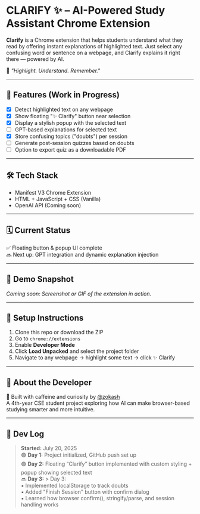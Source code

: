 # CLARIFY ✨ – AI-Powered Study Assistant Chrome Extension

**Clarify** is a Chrome extension that helps students understand what they read by offering instant explanations of highlighted text. Just select any confusing word or sentence on a webpage, and Clarify explains it right there — powered by AI.

📘 _"Highlight. Understand. Remember."_

---

## 🧠 Features (Work in Progress)

- [x] Detect highlighted text on any webpage
- [x] Show floating "✨ Clarify" button near selection
- [x] Display a stylish popup with the selected text
- [ ] GPT-based explanations for selected text
- [x] Store confusing topics ("doubts") per session
- [ ] Generate post-session quizzes based on doubts
- [ ] Option to export quiz as a downloadable PDF

---

## 🛠️ Tech Stack

- Manifest V3 Chrome Extension
- HTML + JavaScript + CSS (Vanilla)
- OpenAI API (Coming soon)

---

## 🗓️ Current Status

✅ Floating button & popup UI complete  
🔜 Next up: GPT integration and dynamic explanation injection

---

## 🧪 Demo Snapshot

*Coming soon: Screenshot or GIF of the extension in action.*

---

## 📌 Setup Instructions

1. Clone this repo or download the ZIP  
2. Go to `chrome://extensions`  
3. Enable **Developer Mode**  
4. Click **Load Unpacked** and select the project folder  
5. Navigate to any webpage → highlight some text → click ✨ Clarify

---

## 🤖 About the Developer

👋 Built with caffeine and curiosity by [@zokash](https://github.com/zokash)  
A 4th-year CSE student project exploring how AI can make browser-based studying smarter and more intuitive.

---

## 📅 Dev Log

> **Started:** July 20, 2025  
> 🟢 **Day 1:** Project initialized, GitHub push set up  
> 🟢 **Day 2:** Floating “Clarify” button implemented with custom styling + popup showing selected text  
> 🔜 **Day 3:** > Day 3:  
> ▪ Implemented localStorage to track doubts  
> ▪ Added "Finish Session" button with confirm dialog  
> ▪ Learned how browser confirm(), stringify/parse, and session handling works  


